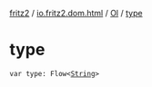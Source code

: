 [fritz2](../../index.md) / [io.fritz2.dom.html](../index.md) / [Ol](index.md) / [type](./type.md)

# type

`var type: Flow<`[`String`](https://kotlinlang.org/api/latest/jvm/stdlib/kotlin/-string/index.html)`>`